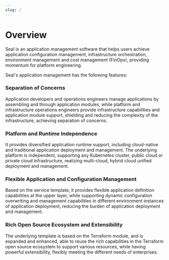 ```yaml
---
slug: /
---
```


# Overview

Seal is an application management software that helps users achieve application configuration management, infrastructure orchestration, environment management and cost management (FinOps), providing momentum for platform engineering.

Seal's application management has the following features:

### Separation of Concerns

Application developers and operations engineers manage applications by assembling and through application modules, while platform and infrastructure operations engineers provide infrastructure capabilities and application module support, shielding and reducing the complexity of the infrastructure, achieving separation of concerns.

### Platform and Runtime Independence

It provides diversified application runtime support, including cloud-native and traditional application deployment and management. The underlying platform is independent, supporting any Kubernetes cluster, public cloud or private cloud infrastructure, realizing multi-cloud, hybrid cloud unified deployment and management.

### Flexible Application and Configuration Management

Based on the service template, it provides flexible application definition capabilities at the upper layer, while supporting dynamic configuration overwriting and management capabilities in different environment instances of application deployment, reducing the burden of application deployment and management.

### Rich Open Source Ecosystem and Extensibility

The underlying template is based on the Terraform module, and is expanded and enhanced, able to reuse the rich capabilities in the Terraform open source ecosystem to support various resources, while having powerful extensibility, flexibly meeting the different needs of enterprises.